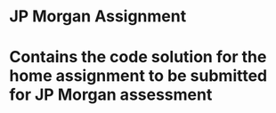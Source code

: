 # JP Morgan Assignment

# Contains the code solution for the home assignment to be submitted for JP Morgan assessment
